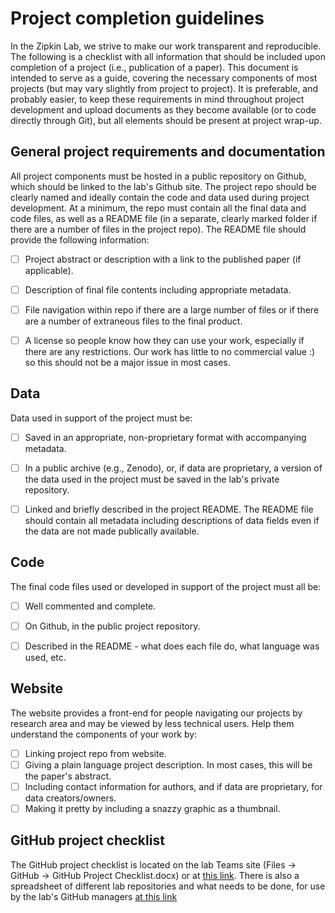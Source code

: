 
# Project completion guidelines

In the Zipkin Lab, we strive to make our work transparent and reproducible. The following is a checklist with all information that should be included upon completion of a project (i.e., publication of a paper). This document is intended to serve as a guide, covering the necessary components of most projects (but may vary slightly from project to project). It is preferable, and probably easier, to keep these requirements in mind throughout project development and upload documents as they become available (or to code directly through Git), but all elements should be present at project wrap-up. 



## General project requirements and documentation
All project components must be hosted in a public repository on Github, which should be linked to the lab's Github site. The project repo should be clearly named and ideally contain the code and data used during project development. At a minimum, the repo must contain all the final data and code files, as well as a README file (in a separate, clearly marked folder if there are a number of files in the project repo). The README file should provide the following information:
- [ ] Project abstract or description with a link to the published paper (if applicable).
- [ ] Description of final file contents including appropriate metadata.
- [ ] File navigation within repo if there are a large number of files or if there are a number of extraneous files to the final product. 
- [ ] A license so people know how they can use your work, especially if there are any restrictions. Our work has little to no commercial value :) so this should not be a major issue in most cases.



## Data
Data used in support of the project must be:
- [ ] Saved in an appropriate, non-proprietary format with accompanying metadata.
- [ ] In a public archive (e.g., Zenodo), or, if data are proprietary, a version of the data used in the project must be saved in the lab's private repository.
- [ ] Linked and briefly described in the project README. The README file should contain all metadata including descriptions of data fields even if the data are not made publically available. 



## Code
The final code files used or developed in support of the project must all be:
- [ ] Well commented and complete.
- [ ] On Github, in the public project repository.
- [ ] Described in the README - what does each file do, what language was used, etc.



## Website
The website provides a front-end for people navigating our projects by research area and may be viewed by less technical users. Help them understand the components of your work by:
- [ ] Linking project repo from website.
- [ ] Giving a plain language project description. In most cases, this will be the paper's abstract.
- [ ] Including contact information for authors, and if data are proprietary, for data creators/owners.
- [ ] Making it pretty by including a snazzy graphic as a thumbnail.

## GitHub project checklist
The GitHub project checklist is located on the lab Teams site (Files -> GitHub -> GitHub Project Checklist.docx) or at [this link](https://michiganstate.sharepoint.com/:w:/r/sites/STUOT-ResearchGroup/Shared%20Documents/General/GitHub/Github%20Project%20Checklist.docx?d=w2c29be3eda324515bb264af68f3b242f&csf=1&web=1&e=nTAR5Y). There is also a spreadsheet of different lab repositories and what needs to be done, for use by the lab's GitHub managers [at this link](https://michiganstate.sharepoint.com/:x:/r/sites/STUOT-ResearchGroup/Shared%20Documents/General/GitHub/GithubProjects.xlsx?d=w6e21ffea9efe45ce993b24157dfe59be&csf=1&web=1&e=YyG1hF) 
